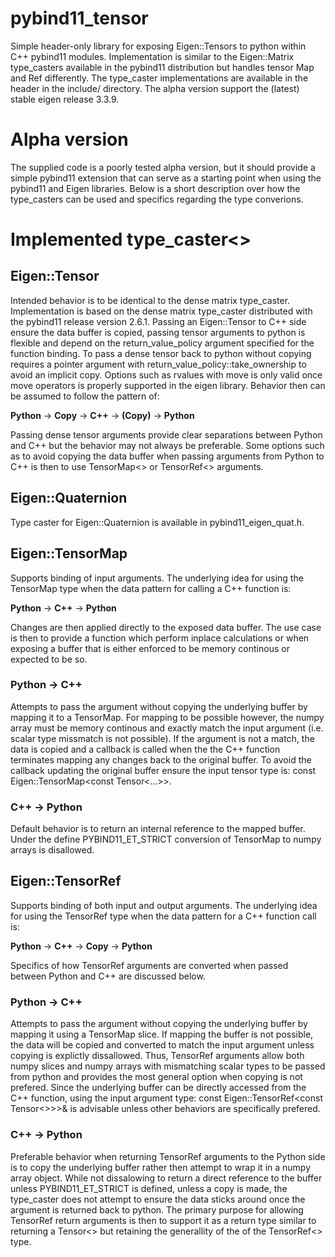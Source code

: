 # pybind11_tensor
Simple header-only library for exposing Eigen::Tensors to python within C++ pybind11 modules. Implementation is similar to the Eigen::Matrix type_casters available in the pybind11 distribution but handles tensor Map and Ref differently. The type_caster implementations are available in the header in the include/ directory. The alpha version support the (latest) stable eigen release 3.3.9.

# Alpha version

The supplied code is a poorly tested alpha version, but it should provide a simple pybind11 extension that can serve as a starting point when using the pybind11 and Eigen libraries. Below is a short description over how the type_casters can be used and specifics regarding the type converions.

# Implemented type_caster<>

## Eigen::Tensor

Intended behavior is to be identical to the dense matrix type_caster. Implementation is based on the dense matrix type_caster distributed with the pybind11 release version 2.6.1. Passing an Eigen::Tensor to C++ side ensure the data buffer is copied, passing tensor arguments to python is flexible and depend on the return_value_policy argument specified for the function binding. 
To pass a dense tensor back to python without copying requires a pointer argument with return_value_policy::take_ownership to avoid an implicit copy. Options such as rvalues with move is only valid once move operators is properly supported in the eigen library. Behavior then can be assumed to follow the pattern of:

**Python** -> **Copy** -> **C++** -> **(Copy)** -> **Python**

Passing dense tensor arguments provide clear separations between Python and C++ but the behavior may not always be preferable. Some options such as to avoid copying the data buffer when passing arguments from Python to C++ is then to use TensorMap<> or TensorRef<> arguments.

## Eigen::Quaternion

Type caster for Eigen::Quaternion is available in pybind11_eigen_quat.h.

## Eigen::TensorMap

Supports binding of input arguments. The underlying idea for using the TensorMap type when the data pattern for calling a C++ function is:

**Python** -> **C++** -> **Python**

Changes are then applied directly to the exposed data buffer. The use case is then to provide a function which perform inplace calculations or when exposing a buffer that is either enforced to be memory continous or expected to be so.

### Python -> C++

Attempts to pass the argument without copying the underlying buffer by mapping it to a TensorMap. For mapping to be possible however, the numpy array must be memory continous and exactly match the input argument (i.e. scalar type missmatch is not possible). If the argument is not a match, the data is copied and a callback is called when the the C++ function terminates mapping any changes back to the original buffer. To avoid the callback updating the original buffer ensure the input tensor type is: const Eigen::TensorMap<const Tensor<...>>.

### C++ -> Python

Default behavior is to return an internal reference to the mapped buffer. Under the define PYBIND11_ET_STRICT conversion of TensorMap to numpy arrays is disallowed.

## Eigen::TensorRef

Supports binding of both input and output arguments. The underlying idea for using the TensorRef type when the data pattern for a C++ function call is:

**Python** -> **C++** -> **Copy** -> **Python**

Specifics of how TensorRef arguments are converted when passed between Python and C++ are discussed below. 

### Python -> C++

Attempts to pass the argument without copying the underlying buffer by mapping it using a TensorMap slice. If mapping the buffer is not possible, the data will be copied and converted to match the input argument unless copying is explictly dissallowed. Thus, TensorRef arguments allow both numpy slices and numpy arrays with mismatching scalar types to be passed from python and provides the most general option when copying is not prefered. Since the underlying buffer can be directly accessed from the C++ function, using the input argument type: const Eigen::TensorRef<const Tensor<>>>& is advisable unless other behaviors are specifically prefered.

### C++ -> Python

Preferable behavior when returning TensorRef arguments to the Python side is to copy the underlying buffer rather then attempt to wrap it in a numpy array object. While not dissalowing to return a direct reference to the buffer unless PYBIND11_ET_STRICT is defined, unless a copy is made, the type_caster does not attempt to ensure the data sticks around once the argument is returned back to python. The primary purpose for allowing TensorRef return arguments is then to support it as a return type similar to returning a Tensor<> but retaining the generallity of the of the TensorRef<> type.


